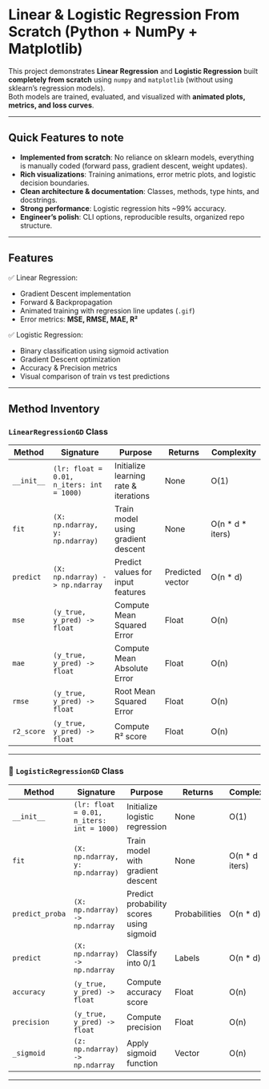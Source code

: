 # Linear & Logistic Regression From Scratch (Python + NumPy + Matplotlib)
This project demonstrates **Linear Regression** and **Logistic Regression** built **completely from scratch** using `numpy` and `matplotlib` (without using sklearn’s regression models).  
Both models are trained, evaluated, and visualized with **animated plots, metrics, and loss curves**.

---

## Quick Features to note

- **Implemented from scratch**: No reliance on sklearn models, everything is manually coded (forward pass, gradient descent, weight updates).  
- **Rich visualizations**: Training animations, error metric plots, and logistic decision boundaries.  
- **Clean architecture & documentation**: Classes, methods, type hints, and docstrings.  
- **Strong performance**: Logistic regression hits ~99% accuracy.  
- **Engineer’s polish**: CLI options, reproducible results, organized repo structure.  

---

## Features

✅ Linear Regression:
- Gradient Descent implementation  
- Forward & Backpropagation  
- Animated training with regression line updates (`.gif`)  
- Error metrics: **MSE, RMSE, MAE, R²**  

✅ Logistic Regression:
- Binary classification using sigmoid activation  
- Gradient Descent optimization  
- Accuracy & Precision metrics  
- Visual comparison of train vs test predictions  

---

## Method Inventory

### `LinearRegressionGD` Class

| Method | Signature | Purpose | Returns | Complexity |
|--------|-----------|---------|---------|------------|
| `__init__` | `(lr: float = 0.01, n_iters: int = 1000)` | Initialize learning rate & iterations | None | O(1) |
| `fit` | `(X: np.ndarray, y: np.ndarray)` | Train model using gradient descent | None | O(n * d * iters) |
| `predict` | `(X: np.ndarray) -> np.ndarray` | Predict values for input features | Predicted vector | O(n * d) |
| `mse` | `(y_true, y_pred) -> float` | Compute Mean Squared Error | Float | O(n) |
| `mae` | `(y_true, y_pred) -> float` | Compute Mean Absolute Error | Float | O(n) |
| `rmse` | `(y_true, y_pred) -> float` | Root Mean Squared Error | Float | O(n) |
| `r2_score` | `(y_true, y_pred) -> float` | Compute R² score | Float | O(n) |

---

### 🔹 `LogisticRegressionGD` Class

| Method | Signature | Purpose | Returns | Complexity |
|--------|-----------|---------|---------|------------|
| `__init__` | `(lr: float = 0.01, n_iters: int = 1000)` | Initialize logistic regression | None | O(1) |
| `fit` | `(X: np.ndarray, y: np.ndarray)` | Train model with gradient descent | None | O(n * d * iters) |
| `predict_proba` | `(X: np.ndarray) -> np.ndarray` | Predict probability scores using sigmoid | Probabilities | O(n * d) |
| `predict` | `(X: np.ndarray) -> np.ndarray` | Classify into 0/1 | Labels | O(n * d) |
| `accuracy` | `(y_true, y_pred) -> float` | Compute accuracy score | Float | O(n) |
| `precision` | `(y_true, y_pred) -> float` | Compute precision | Float | O(n) |
| `_sigmoid` | `(z: np.ndarray) -> np.ndarray` | Apply sigmoid function | Vector | O(n) |

---


